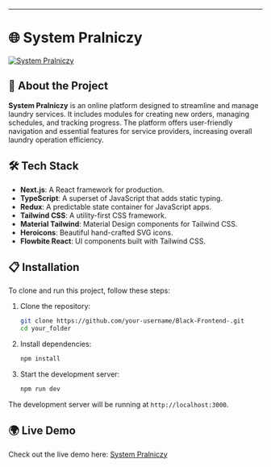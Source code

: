 ---

# 🌐 System Pralniczy

[![System Pralniczy](https://black-frontend.vercel.app/)](https://black-frontend.vercel.app/)

## 🚀 About the Project

**System Pralniczy** is an online platform designed to streamline and manage laundry services. It includes modules for creating new orders, managing schedules, and tracking progress. The platform offers user-friendly navigation and essential features for service providers, increasing overall laundry operation efficiency.

## 🛠️ Tech Stack

- **Next.js**: A React framework for production.
- **TypeScript**: A superset of JavaScript that adds static typing.
- **Redux**: A predictable state container for JavaScript apps.
- **Tailwind CSS**: A utility-first CSS framework.
- **Material Tailwind**: Material Design components for Tailwind CSS.
- **Heroicons**: Beautiful hand-crafted SVG icons.
- **Flowbite React**: UI components built with Tailwind CSS.

## 📋 Installation

To clone and run this project, follow these steps:

1. Clone the repository:

   ```sh
   git clone https://github.com/your-username/Black-Frontend-.git
   cd your_folder
   ```

2. Install dependencies:

   ```sh
   npm install
   ```

3. Start the development server:

   ```sh
   npm run dev
   ```

The development server will be running at `http://localhost:3000`.

## 🌍 Live Demo

Check out the live demo here: [System Pralniczy](https://black-frontend.vercel.app/)
